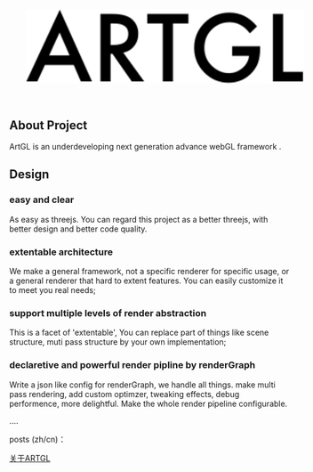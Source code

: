 
<img src="./logo.svg" 
style="margin:30px; width: 500px"></img>

## About Project

ArtGL is an underdeveloping next generation advance webGL framework .

## Design

### easy and clear

As easy as threejs. You can regard this project as a better threejs, with better design and better code quality.

### extentable architecture

We make a general framework, not a specific renderer for specific usage, or a general renderer that hard to extent features. You can easily customize it to meet you real needs;

### support multiple levels of render abstraction

This is a facet of 'extentable', You can replace part of things like scene structure, muti pass structure by your own implementation;

### declaretive and powerful render pipline by renderGraph

Write a json like config for renderGraph, we handle all things. make multi pass rendering, add custom optimzer, tweaking effects, debug performence, more delightful. Make the whole render pipeline configurable.

....

posts (zh/cn)：

[关于ARTGL](./design/about.md)
